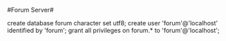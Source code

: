 #Forum Server#

create database forum character set utf8;
create user 'forum'@'localhost' identified by 'forum';
grant all privileges on forum.* to 'forum'@'localhost';